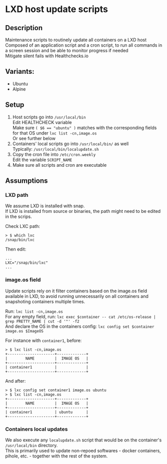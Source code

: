 # LXD host update scripts  

## Description
Maintenance scripts to routinely update all containers on a LXD host  
Composed of an application script and a cron script, to run all commands in a screen session and be able to monitor progress if needed  
Mitigate silent fails with Healthchecks.io
  
## Variants: 
- Ubuntu
- Alpine

## Setup
1. Host scripts go into `/usr/local/bin`  
        Edit HEALTHCHECK variable  
        Make sure `( $6 == "ubuntu" )` matches with the corresponding fields for that OS under `lxc list -cn,image.os`  
        Or see further below  
2. Containers' local scripts go into `/usr/local/bin/` as well  
        Typically: `/usr/local/bin/localupdate.sh`  
3. Copy the cron file into `/etc/cron.weekly`  
        Edit the variable `SCRIPT_NAME`  
4. Make sure all scripts and cron are executable  


## Assumptions
### LXD path
We assume LXD is installed with snap.  
If LXD is installed from source or binaries, the path might need to be edited in the scrips.  
  
Check LXC path:  

```
> $ which lxc                                                                                                                                                                              
/snap/bin/lxc
```

Then edit:  

```
...
LXC="/snap/bin/lxc"
...
```

### image.os field
Update scripts rely on it filter containers based on the image.os field available in LXD, to avoid running unnecessarily on all containers and snapshoting containers multiple times.  

Run: `lxc list -cn,image.os`  
For any empty field, run: `lxc exec $container -- cat /etc/os-release | grep PRETTY_NAME | cut -d '"' -f2`  
And declare the OS in the containers config: `lxc config set $container image.os $ImageOS`  
  
For instance with `container1`, before:  
```
> $ lxc list -cn,image.os
+---------------------+-------------+
|        NAME         |  IMAGE OS   |
+---------------------+-------------+
| container1          |             |
+---------------------+-------------+
```
  
And after:  
```
> $ lxc config set container1 image.os ubuntu
> $ lxc list -cn,image.os                                                                  
+---------------------+-------------+
|        NAME         |  IMAGE OS   |
+---------------------+-------------+
| container1          | ubuntu      |
+---------------------+-------------+
```
  
### Containers local updates
We also execute any `localupdate.sh` script that would be on the container's `/usr/local/bin` directory.  
This is primarily used to update non-repoed softwares - docker containers, pihole, etc. - together with the rest of the system.
